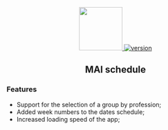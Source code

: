 <div align="center">
  <a href="https://github.com/VKCOM">
    <img width="100" height="100" src="https://sun9-63.userapi.com/c855332/v855332619/13ce50/EbRagDHif5U.jpg">
  </a>
  <a href="https://github.com/DieTime/MAI"><img src="https://img.shields.io/badge/version-1.1.0-yellow.svg" alt="version"></a>
  <h2>MAI schedule</h2>
</div>


### Features
- Support for the selection of a group by profession;
- Added week numbers to the dates schedule;
- Increased loading speed of the app;
